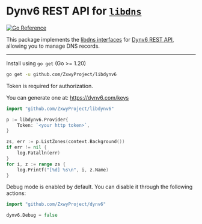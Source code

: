 # Dynv6 REST API for [`libdns`](https://github.com/libdns/libdns)

[![Go Reference](https://pkg.go.dev/badge/test.svg)](https://pkg.go.dev/github.com/ZxwyProject/libdynv6)

This package implements the [libdns interfaces](https://github.com/libdns/libdns) for [Dynv6 REST API](https://dynv6.github.io/api-spec/), allowing you to manage DNS records.

---

Install using `go get` (Go >= 1.20)

```sh
go get -u github.com/ZxwyProject/libdynv6
```

Token is required for authorization.

You can generate one at: https://dynv6.com/keys

```go
import "github.com/ZxwyProject/libdynv6"

p := libdynv6.Provider{
    Token: `<your http token>`,
}

zs, err := p.ListZones(context.Background())
if err != nil {
    log.Fatalln(err)
}
for i, z := range zs {
    log.Printf("[%d] %s\n", i, z.Name)
}
```

Debug mode is enabled by default. You can disable it through the following actions:

```go
import "github.com/ZxwyProject/dynv6"

dynv6.Debug = false
```
